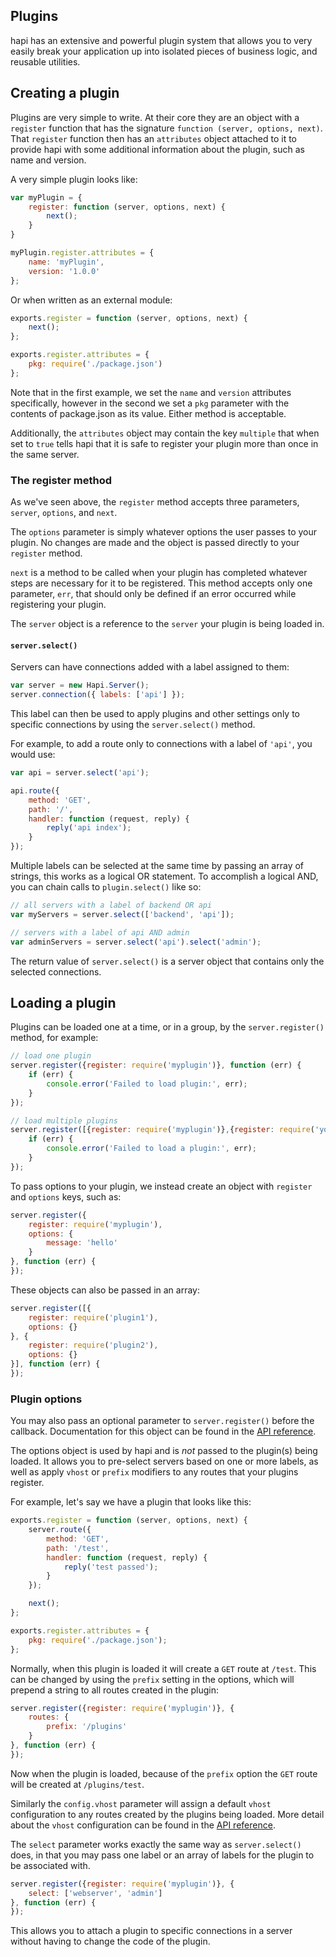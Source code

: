 ## Plugins

hapi has an extensive and powerful plugin system that allows you to very easily break your application up into isolated pieces of business logic, and reusable utilities.

## Creating a plugin

Plugins are very simple to write. At their core they are an object with a `register` function that has the signature `function (server, options, next)`. That `register` function then has an `attributes` object attached to it to provide hapi with some additional information about the plugin, such as name and version.

A very simple plugin looks like:

```javascript
var myPlugin = {
    register: function (server, options, next) {
        next();
    }
}

myPlugin.register.attributes = {
    name: 'myPlugin',
    version: '1.0.0'
};
```

Or when written as an external module:

```javascript
exports.register = function (server, options, next) {
    next();
};

exports.register.attributes = {
    pkg: require('./package.json')
};
```

Note that in the first example, we set the `name` and `version` attributes specifically, however in the second we set a `pkg` parameter with the contents of package.json as its value. Either method is acceptable.

Additionally, the `attributes` object may contain the key `multiple` that when set to `true` tells hapi that it is safe to register your plugin more than once in the same server.

### The register method

As we've seen above, the `register` method accepts three parameters, `server`, `options`, and `next`.

The `options` parameter is simply whatever options the user passes to your plugin. No changes are made and the object is passed directly to your `register` method.

`next` is a method to be called when your plugin has completed whatever steps are necessary for it to be registered. This method accepts only one parameter, `err`, that should only be defined if an error occurred while registering your plugin.

The `server` object is a reference to the `server` your plugin is being loaded in.

#### `server.select()`

Servers can have connections added with a label assigned to them:

```javascript
var server = new Hapi.Server();
server.connection({ labels: ['api'] });
```

This label can then be used to apply plugins and other settings only to specific connections by using the `server.select()` method.

For example, to add a route only to connections with a label of `'api'`, you would use:

```javascript
var api = server.select('api');

api.route({
    method: 'GET',
    path: '/',
    handler: function (request, reply) {
        reply('api index');
    }
});
```

Multiple labels can be selected at the same time by passing an array of strings, this works as a logical OR statement. To accomplish a logical AND, you can chain calls to `plugin.select()` like so:

```javascript
// all servers with a label of backend OR api
var myServers = server.select(['backend', 'api']);

// servers with a label of api AND admin
var adminServers = server.select('api').select('admin');
```

The return value of `server.select()` is a server object that contains only the selected connections.

## Loading a plugin

Plugins can be loaded one at a time, or in a group, by the `server.register()` method, for example:

```javascript
// load one plugin
server.register({register: require('myplugin')}, function (err) {
    if (err) {
        console.error('Failed to load plugin:', err);
    }
});

// load multiple plugins
server.register([{register: require('myplugin')},{register: require('yourplugin')}], function (err) {
    if (err) {
        console.error('Failed to load a plugin:', err);
    }
});
```

To pass options to your plugin, we instead create an object with `register` and `options` keys, such as:

```javascript
server.register({
    register: require('myplugin'),
    options: {
        message: 'hello'
    }
}, function (err) {
});
```

These objects can also be passed in an array:

```javascript
server.register([{
    register: require('plugin1'),
    options: {}
}, {
    register: require('plugin2'),
    options: {}
}], function (err) {
});
```

### Plugin options

You may also pass an optional parameter to `server.register()` before the callback. Documentation for this object can be found in the [API reference](/api#serverregisterplugins-options-callback).

The options object is used by hapi and is *not* passed to the plugin(s) being loaded. It allows you to pre-select servers based on one or more labels, as well as apply `vhost` or `prefix` modifiers to any routes that your plugins register.

For example, let's say we have a plugin that looks like this:

```javascript
exports.register = function (server, options, next) {
    server.route({
        method: 'GET',
        path: '/test',
        handler: function (request, reply) {
            reply('test passed');
        }
    });

    next();
};

exports.register.attributes = {
    pkg: require('./package.json');
};
```

Normally, when this plugin is loaded it will create a `GET` route at `/test`. This can be changed by using the `prefix` setting in the options, which will prepend a string to all routes created in the plugin:

```javascript
server.register({register: require('myplugin')}, {
    routes: {
        prefix: '/plugins'
    }
}, function (err) {
});
```

Now when the plugin is loaded, because of the `prefix` option the `GET` route will be created at `/plugins/test`.

Similarly the `config.vhost` parameter will assign a default `vhost` configuration to any routes created by the plugins being loaded. More detail about the `vhost` configuration can be found in the [API reference](/api#route-options).

The `select` parameter works exactly the same way as `server.select()` does, in that you may pass one label or an array of labels for the plugin to be associated with.

```javascript
server.register({register: require('myplugin')}, {
    select: ['webserver', 'admin']
}, function (err) {
});
```

This allows you to attach a plugin to specific connections in a server without having to change the code of the plugin.

